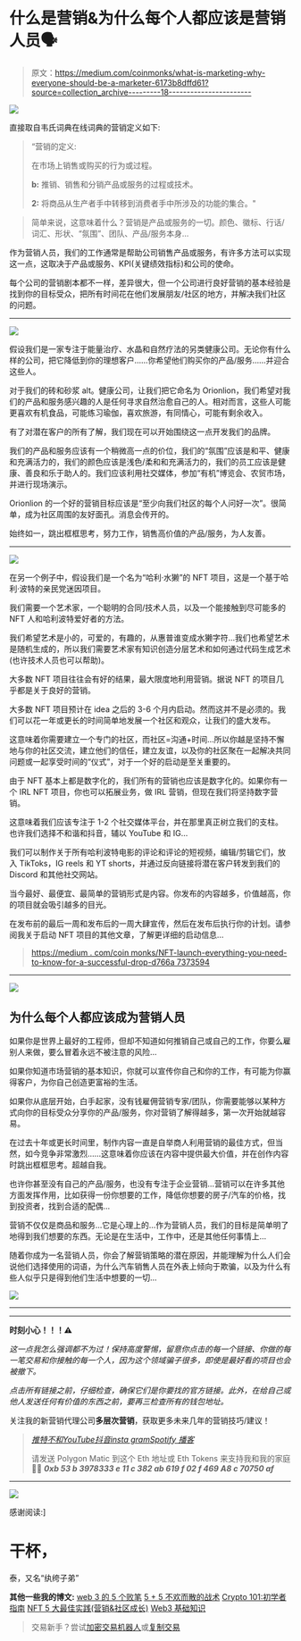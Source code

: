 # 什么是营销&为什么每个人都应该是营销人员🗣

> 原文：<https://medium.com/coinmonks/what-is-marketing-why-everyone-should-be-a-marketer-6173b8dffd61?source=collection_archive---------18----------------------->

![](img/f233ee6286b876ddbec58e0df417b338.png)

直接取自韦氏词典在线词典的营销定义如下:

> “营销的定义:
> 
> 在市场上销售或购买的行为或过程。
> 
> **b:** 推销、销售和分销产品或服务的过程或技术。
> 
> **2:** 将商品从生产者手中转移到消费者手中所涉及的功能的集合。"

> 简单来说，这意味着什么？营销是产品或服务的一切。颜色、徽标、行话/词汇、形状、“氛围”、团队、产品/服务本身…

作为营销人员，我们的工作通常是帮助公司销售产品或服务，有许多方法可以实现这一点，这取决于产品或服务、KPI(关键绩效指标)和公司的使命。

每个公司的营销剧本都不一样，差异很大，但一个公司进行良好营销的基本经验是找到你的目标受众，把所有时间花在他们发展朋友/社区的地方，并解决我们社区的问题。
_ _ _ _ _ _ _ _ _ _ _ _ _ _ _ _ _ _ _ _ _ _ _ _ _ _ _ _ _ _ _ _ _ _ _ _ _ _ _ _ _ _ _

![](img/4c013a863a22db0ae17e07ae65db0698.png)

假设我们是一家专注于能量治疗、水晶和自然疗法的另类健康公司。无论你有什么样的公司，把它降低到你的理想客户……你希望他们购买你的产品/服务……并迎合这些人。

对于我们的砖和砂浆 alt。健康公司，让我们把它命名为 Orionlion，我们希望对我们的产品和服务感兴趣的人是任何寻求自然治愈自己的人。相对而言，这些人可能更喜欢有机食品，可能练习瑜伽，喜欢旅游，有同情心，可能有剩余收入。

有了对潜在客户的所有了解，我们现在可以开始围绕这一点开发我们的品牌。

我们的产品和服务应该有一个稍微高一点的价位，我们的“氛围”应该是和平、健康和充满活力的，我们的颜色应该是浅色/柔和和充满活力的，我们的员工应该是健康、善良和乐于助人的。我们应该利用社交媒体，参加“有机”博览会、农贸市场，并进行现场演示。

Orionlion 的一个好的营销目标应该是“至少向我们社区的每个人问好一次”。很简单，成为社区周围的友好面孔。消息会传开的。

始终如一，跳出框框思考，努力工作，销售高价值的产品/服务，为人友善。

_________________________________________

![](img/2b30c9adf22289bc542f3ebe9aaf3e9b.png)

在另一个例子中，假设我们是一个名为“哈利·水獭”的 NFT 项目，这是一个基于哈利·波特的亲民党迷因项目。

我们需要一个艺术家，一个聪明的合同/技术人员，以及一个能接触到尽可能多的 NFT 人和哈利波特爱好者的方法。

我们希望艺术是小的，可爱的，有趣的，从惠普谁变成水獭字符…我们也希望艺术是随机生成的，所以我们需要艺术家有知识创造分层艺术和如何通过代码生成艺术(也许技术人员也可以帮助)。

大多数 NFT 项目往往会有好的结果，最大限度地利用营销。据说 NFT 的项目几乎都是关于良好的营销。

大多数 NFT 项目预计在 idea 之后的 3-6 个月内启动。然而这并不是必须的。我们可以花一年或更长的时间简单地发展一个社区和观众，让我们的盛大发布。

这意味着你需要建立一个专门的社区，而社区=沟通+时间…所以你越是坚持不懈地与你的社区交流，建立他们的信任，建立友谊，以及你的社区聚在一起解决共同问题或一起享受时间的“仪式”，对于一个好的启动是至关重要的。

由于 NFT 基本上都是数字化的，我们所有的营销也应该是数字化的。如果你有一个 IRL NFT 项目，你也可以拓展业务，做 IRL 营销，但现在我们将坚持数字营销。

这意味着我们应该专注于 1-2 个社交媒体平台，并在那里真正树立我们的支柱。也许我们选择不和谐和抖音，辅以 YouTube 和 IG…

我们可以制作关于所有哈利波特电影的评论和评论的短视频，编辑/剪辑它们，放入 TikToks，IG reels 和 YT shorts，并通过反向链接将潜在客户转发到我们的 Discord 和其他社交网站。

当今最好、最便宜、最简单的营销形式是内容。你发布的内容越多，价值越高，你的项目就会吸引越多的目光。

在发布前的最后一周和发布后的一周大肆宣传，然后在发布后执行你的计划。请参阅我关于启动 NFT 项目的其他文章，了解更详细的启动信息…

> [https://medium . com/coin monks/NFT-launch-everything-you-need-to-know-for-a-successful-drop-d766a 7373594](/coinmonks/nft-launch-everything-you-need-to-know-for-a-successful-drop-d766a7373594)

_________________________________________

![](img/d4438d756e4ed37d8910b151f0362366.png)

## 为什么每个人都应该成为营销人员

如果你是世界上最好的工程师，但却不知道如何推销自己或自己的工作，你要么雇别人来做，要么冒着永远不被注意的风险…

如果你知道市场营销的基本知识，你就可以宣传你自己和你的工作，有可能为你赢得客户，为你自己创造更富裕的生活。

如果你从底层开始，白手起家，没有钱雇佣营销专家/团队，你需要能够以某种方式向你的目标受众分享你的产品/服务，你对营销了解得越多，第一次开始就越容易。

在过去十年或更长时间里，制作内容一直是自举商人利用营销的最佳方式，但当然，如今竞争非常激烈……这意味着你应该在内容中提供最大价值，并在创作内容时跳出框框思考。超越自我。

也许你甚至没有自己的产品/服务，也没有专注于企业营销…营销可以在许多其他方面发挥作用，比如获得一份你想要的工作，降低你想要的房子/汽车的价格，找到投资者，找到合适的配偶…

营销不仅仅是商品和服务…它是心理上的…作为营销人员，我们的目标是简单明了地得到我们想要的东西。无论是在生活中，工作中，还是其他任何事情上…

随着你成为一名营销人员，你会了解营销策略的潜在原因，并能理解为什么人们会说他们选择使用的词语，为什么汽车销售人员在外表上倾向于欺骗，以及为什么有些人似乎只是得到他们生活中想要的一切…

![](img/47fd6ffdda79f6aa53f7b6b01913f4cb.png)

_ _ _ _ _ _ _ _ _ _ _ _ _ _ _ _ _ _ _ _ _ _ _ _ _ _ _ _ _ _
_ _ _ _ _ _ _ _ _ _ _ _ _ _ _ _ _ _ _ _ _ _ _ _ _ _ _ _ _ _ _

**时刻小心！！！⚠️**

*这一点我怎么强调都不为过！保持高度警惕，留意你点击的每一个链接、你做的每一笔交易和你接触的每一个人，因为这个领域骗子很多，即使是最好看的项目也会被撤下。*

*点击所有链接之前，仔细检查，确保它们是你要找的官方链接。此外，在给自己或他人发送任何有价值的东西之前，要再三检查所有的钱包地址。*

关注我的新营销代理公司**多层次营销**，获取更多未来几年的营销技巧/建议！

> [*推特*](https://www.twitter.com/metadadsxyz)[*不和*](https://discord.gg/mchzhDCwhF)[*YouTube*](https://www.youtube.com/channel/UC7pbtSBs9nRJHK6coMhCR8g)[*抖音*](https://www.tiktok.com/@thedudescrypto)[*insta gram*](https://www.instagram.com/metadadsxyz)[*Spotify 播客*](https://open.spotify.com/episode/5U8vXE9HDAsGbSbebw9p62?si=2rZIigw-Tw2pCxjxmkbYzQ)
> 
> 请发送 Polygon Matic 到这个 Eth 地址或 Eth Tokens 来支持我和我的家庭🙏🏼
> ***0xb 53 b 3978333 e 11 c 382 ab 619 f 02 f 469 A8 c 70750 af***

_________________________________________________________________

![](img/4661c4711cc42aaffc0e8d64e4ceeab5.png)

感谢阅读:]

# 干杯，
泰，又名“纨绔子弟”

**其他一些我的博文:**
[web 3 的 5 个败笔](/coinmonks/5-downfalls-of-web3-cd5dc8ade4fd)
[5 + 5 不欢而散的战术](/coinmonks/5-tips-for-a-better-discord-nft-crypto-edition-ff9b039d0359)
[Crypto 101:初学者指南](/coinmonks/crypto-101-a-beginners-guide-345d440bd163)
[NFT 5 大最佳实践(营销&社区成长)](/coinmonks/top-5-nft-best-practices-marketing-and-community-growth-7025e26eb50c)
[Web3 基础知识](/coinmonks/web3-basics-252121357f33)

> 交易新手？尝试[加密交易机器人](/coinmonks/crypto-trading-bot-c2ffce8acb2a)或[复制交易](/coinmonks/top-10-crypto-copy-trading-platforms-for-beginners-d0c37c7d698c)